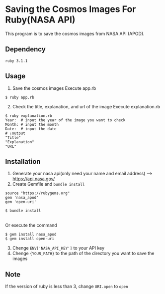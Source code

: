 # Saving the Cosmos Images For Ruby(NASA API)
This program is to save the cosmos images from NASA API (APOD).

## Dependency
`ruby 3.1.1`

## Usage
1. Save the cosmos images
Execute app.rb
```
$ ruby app.rb
```
2. Check the title, explanation, and url of the image
Execute explanation.rb
```
$ ruby explanation.rb
Year:  # input the year of the image you want to check
Month: # input the month
Date:  # input the date
# ↓output
"Title"
"Explanation"
"URL"
```
  
## Installation
1. Generate your nasa api(only need your name and email address) --> https://api.nasa.gov/
2. Create Gemfile and `bundle install`
  ```ruby:Gemfile
  source "https://rubygems.org"
  gem 'nasa_apod'
  gem 'open-uri'
  ```
  ```
  $ bundle install
  ```
  <br>Or execute the command<br>
  ```
  $ gem install nasa_apod
  $ gem install open-uri
  ```
3. Chenge `ENV['NASA_API_KEY']` to your API key
4. Chenge `{YOUR_PATH}` to the path of the directory you want to save the images

## Note
If the version of ruby is less than 3, change `URI.open` to `open`
